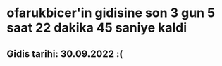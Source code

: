 # ofarukbicer'in gidisine son 3 gun 5 saat 22 dakika 45 saniye kaldi

## Gidis tarihi: 30.09.2022 :(